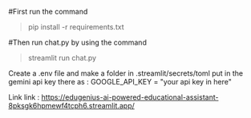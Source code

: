 #First run the command
>pip install -r requirements.txt

#Then run chat.py by using the command
>streamlit run chat.py

Create a .env file and make a folder in .streamlit/secrets/toml put in the gemini api key there as :
GOOGLE_API_KEY = "your api key in here"

Link link : https://edugenius-ai-powered-educational-assistant-8pksgk6hpmewf4tcph6.streamlit.app/
